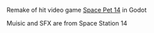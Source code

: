 Remake of hit video game [Space Pet 14](https://github.com/hackclub/hackapet/tree/main/pets/space_pet_14) in Godot

Muisic and SFX are from Space Station 14